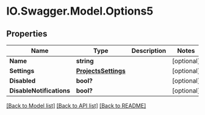 # IO.Swagger.Model.Options5
## Properties

Name | Type | Description | Notes
------------ | ------------- | ------------- | -------------
**Name** | **string** |  | [optional] 
**Settings** | [**ProjectsSettings**](ProjectsSettings.md) |  | [optional] 
**Disabled** | **bool?** |  | [optional] 
**DisableNotifications** | **bool?** |  | [optional] 

[[Back to Model list]](../README.md#documentation-for-models) [[Back to API list]](../README.md#documentation-for-api-endpoints) [[Back to README]](../README.md)

